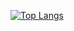 [![Top Langs](https://github-readme-stats.vercel.app/api/top-langs/?username=sharkcatshark&size_weight=0.5&count_weight=0.5&layout=compact&theme=onedark)](https://github.com/anuraghazra/github-readme-stats)

<!--
**greysonGhost/greysonGhost** is a ✨ _special_ ✨ repository because its `README.md` (this file) appears on your GitHub profile.

Here are some ideas to get you started:

- 🔭 I’m currently working on ...
- 🌱 I’m currently learning ...
- 👯 I’m looking to collaborate on ...
- 🤔 I’m looking for help with ...
- 💬 Ask me about ...
- 📫 How to reach me: ...
- 😄 Pronouns: ...
- ⚡ Fun fact: ...
-->
